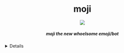 <div align="center">
<h1>moji</h1>
<img src="https://user-images.githubusercontent.com/75433579/110415389-c5942180-805f-11eb-8488-5aa3eaa5761c.png"/>
<h5>moji the new whoelsome emoji/bot</h5>
</div>

<details>

 
```text
developer: yumyumyumyum#6512
[![Anurag's github stats](https://github-readme-stats.vercel.app/api?username=yumm-b612&theme=blueberry&show_icons=true)](https://github.com/anuraghazra/github-readme-stats) [![Top Langs](https://github-readme-stats.vercel.app/api/top-langs/?username=yumm-b612&layout=compact&theme=blueberry)](https://github.com/anuraghazra/github-readme-stats)

```

</details>
 

